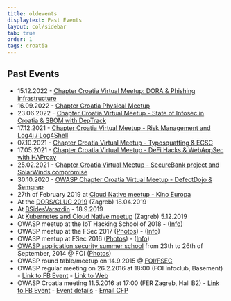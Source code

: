 ```yaml
---
title: oldevents
displaytext: Past Events
layout: col/sidebar
tab: true
order: 1
tags: croatia
---
```


<!-- Template to Use
### Meeting Title Here
**Date:** <Date Here>

<blockquote>
  Meeting summary.
</blockquote>

**Speaker:**
<blockquote>
Speaker name and about.
</blockquote> -->

## Past Events
<!-- <br/> <br/> -->
- 15.12.2022 - [Chapter Croatia Virtual Meetup: DORA & Phishing infrastructure](https://www.meetup.com/owasp-croatia-meetup-group/events/290082779/)
- 16.09.2022 - [Chapter Croatia Physical Meetup](https://www.meetup.com/owasp-croatia-meetup-group/events/288496625/)
- 23.06.2022 - [Chapter Croatia Virtual Meetup - State of Infosec in Croatia & SBOM with DepTrack](https://www.meetup.com/owasp-croatia-meetup-group/events/286588183/)
- 17.12.2021 - [Chapter Croatia Virtual Meetup - Risk Management and Log4j / Log4Shell](https://www.meetup.com/owasp-croatia-meetup-group/events/282683152/)
- 07.10.2021 - [Chapter Croatia Virtual Meetup - Typosquatting & ECSC](https://www.meetup.com/owasp-croatia-meetup-group/events/281065020/)
- 17.05.2021 - [Chapter Croatia Virtual Meetup - DeFi Hacks & WebAppSec with HAProxy](https://www.meetup.com/owasp-croatia-meetup-group/events/278745053/)
- 25.02.2021 - [Chapter Croatia Virtual Meetup - SecureBank project and SolarWinds compromise](https://www.meetup.com/OWASP-Croatia-Meetup-Group/events/276266278/)
- 30.10.2020 - [OWASP Chapter Croatia Virtual Meetup - DefectDojo & Semgrep](https://www.meetup.com/OWASP-Croatia-Meetup-Group/events/273875502/)
-  27th of February 2019 at [Cloud Native meetup - Kino Europa](https://www.meetup.com/Kubernetes-Croatia/events/258931456/)
- At the [DORS/CLUC 2019](https://2019.dorscluc.org/) (Zagreb) 18.04.2019
- At [BSidesVarazdin](https://bsidesvarazdin.org) - 18.9.2019
- At [Kubernetes and Cloud Native meetup](https://www.meetup.com/Kubernetes-Croatia/events/266384582/) (Zagreb) 5.12.2019
- OWASP meetup at the IoT Hacking School of 2018 - ([Info](https://hack.foi.hr))
- OWASP meetup at the FSec 2017 ([Photos](https://www.flickr.com/photos/58943051@N07/sets/72157667605653398)) - ([Info](https://fsec.foi.hr))
- OWASP meetup at FSec 2016 ([Photos](https://www.flickr.com/photos/58943051@N07/sets/72157673516643570)) - ([Info](https://fsec.foi.hr))
- [OWASP application security summer school](http://www.foi.unizg.hr/Ljetna-skola-aplikacijske-sigurnost-na-FOI-ju) from 23th to 26th of September, 2014 @ FOI ([Photos](https://www.flickr.com/photos/58943051@N07/sets/72157648047647530/))
- OWASP round table/meetup on 14.9.2015 @ [FOI/FSEC](http://fsec.foi.hr/)
- OWASP regular meeting on 26.2.2016 at 18:00 (FOI Infoclub, Basement) - [Link to FB Event](https://www.facebook.com/events/1840212762872033/) - [Link to Web](http://www.foi.unizg.hr/hr/novosti/razmjena-vjestina-owasp-croatia-meetup)
- OWASP Croatia meeting 11.5.2016 at 17:00 (FER Zagreb, Hall B2) - [Link to FB Event](https://www.facebook.com/events/475076512695702/) - [Event details](http://lists.owasp.org/pipermail/owasp-croatia/2016-May/000013.html) - [Email CFP](http://lists.owasp.org/pipermail/owasp-croatia/2016-April/000012.html)
